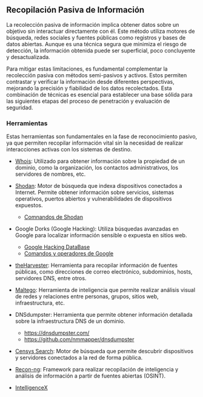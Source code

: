 ## Recopilación Pasiva de Información


La recolección pasiva de información implica obtener datos sobre un objetivo sin interactuar directamente con él. Este método utiliza motores de búsqueda, redes sociales y fuentes públicas como registros y bases de datos abiertas. Aunque es una técnica segura que minimiza el riesgo de detección, la información obtenida puede ser superficial, poco concluyente y desactualizada.

Para mitigar estas limitaciones, es fundamental complementar la recolección pasiva con métodos semi-pasivos y activos. Estos permiten contrastar y verificar la información desde diferentes perspectivas, mejorando la precisión y fiabilidad de los datos recolectados. Esta combinación de técnicas es esencial para establecer una base sólida para las siguientes etapas del proceso de penetración y evaluación de seguridad.

### Herramientas 
Estas herramientas son fundamentales en la fase de reconocimiento pasivo, ya que permiten recopilar información vital sin la necesidad de realizar interacciones activas con los sistemas de destino.

- [Whois](https://who.is/): Utilizado para obtener información sobre la propiedad de un dominio, como la organización, los contactos administrativos, los servidores de nombres, etc.

- [Shodan](https://www.shodan.io/): Motor de búsqueda que indexa dispositivos conectados a Internet. Permite obtener información sobre servicios, sistemas operativos, puertos abiertos y vulnerabilidades de dispositivos expuestos.

  * [Comnandos de Shodan](comando_shodan.md)

- Google Dorks (Google Hacking): Utiliza búsquedas avanzadas en Google para localizar información sensible o expuesta en sitios web.
   * [Google Hacking DataBase](https://www.exploit-db.com/google-hacking-database)
   * [Comandos y operadores de Google](comandos_google.md)

- [theHarvester](https://github.com/laramies/theHarvester): Herramienta para recopilar información de fuentes públicas, como direcciones de correo electrónico, subdominios, hosts, servidores DNS, entre otros.

- [Maltego](https://www.maltego.com/): Herramienta de inteligencia que permite realizar análisis visual de redes y relaciones entre personas, grupos, sitios web, infraestructura, etc.

- DNSdumpster: Herramienta que permite obtener información detallada sobre la infraestructura DNS de un dominio.
   * https://dnsdumpster.com/
   * https://github.com/nmmapper/dnsdumpster

- [Censys Search](https://search.censys.io/): Motor de búsqueda que permite descubrir dispositivos y servidores conectados a la red de forma pública.

- [Recon-ng](https://github.com/lanmaster53/recon-ng): Framework para realizar recopilación de inteligencia y análisis de información a partir de fuentes abiertas (OSINT).

- [IntelligenceX](https://intelx.io/tools)
  
  







